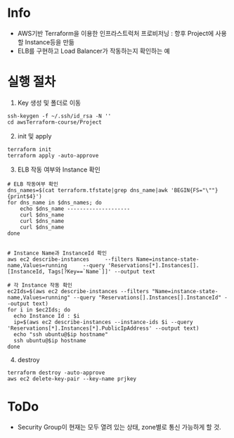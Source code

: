 # Info
* AWS기반 Terraform을 이용한 인프라스트럭처 프로비저닝 : 향후 Project에 사용할 Instance등을 만듦
* ELB를 구현하고 Load Balancer가 작동하는지 확인하는 예

# 실행 절차
1. Key 생성 및 폴더로 이동
```
ssh-keygen -f ~/.ssh/id_rsa -N ''
cd awsTerraform-course/Project
```

2. init 및 apply
```
terraform init
terraform apply -auto-approve
```


3. ELB 작동 여부와 Instance 확인
```
# ELB 작동여부 확인
dns_names=$(cat terraform.tfstate|grep dns_name|awk 'BEGIN{FS="\""}{print$4}')
for dns_name in $dns_names; do
    echo $dns_name --------------------
    curl $dns_name
    curl $dns_name
    curl $dns_name
done


# Instance Name과 InstanceId 확인
aws ec2 describe-instances     --filters Name=instance-state-name,Values=running     --query 'Reservations[*].Instances[].[InstanceId, Tags[?Key==`Name`]]' --output text

# 각 Instance 작동 확인
ec2Ids=$(aws ec2 describe-instances --filters "Name=instance-state-name,Values=running" --query "Reservations[].Instances[].InstanceId" --output text)
for i in $ec2Ids; do
  echo Instance Id : $i
  ip=$(aws ec2 describe-instances --instance-ids $i --query 'Reservations[*].Instances[*].PublicIpAddress' --output text)
  echo "ssh ubuntu@$ip hostname"
  ssh ubuntu@$ip hostname
done
```

4. destroy
```
terraform destroy -auto-approve
aws ec2 delete-key-pair --key-name prjkey

```


# ToDo
* Security Group이 현재는 모두 열려 있는 상태, zone별로 통신 가능하게 할 것.


